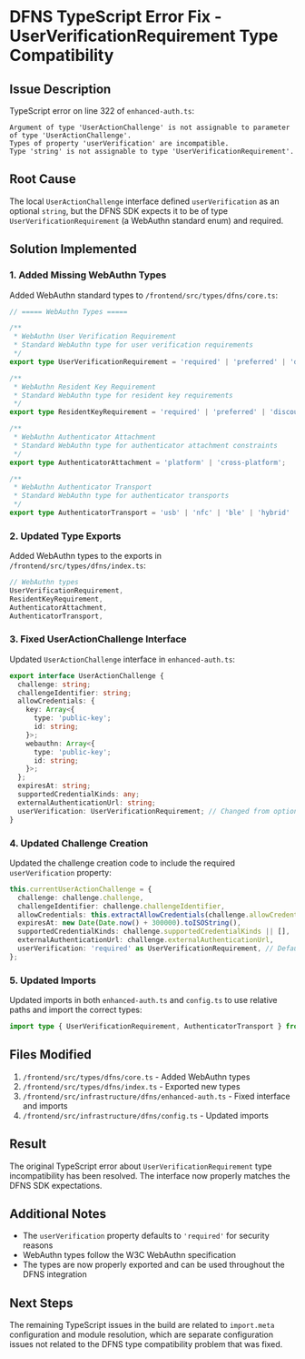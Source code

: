 # DFNS TypeScript Error Fix - UserVerificationRequirement Type Compatibility

## Issue Description
TypeScript error on line 322 of `enhanced-auth.ts`:
```
Argument of type 'UserActionChallenge' is not assignable to parameter of type 'UserActionChallenge'.
Types of property 'userVerification' are incompatible.
Type 'string' is not assignable to type 'UserVerificationRequirement'.
```

## Root Cause
The local `UserActionChallenge` interface defined `userVerification` as an optional `string`, but the DFNS SDK expects it to be of type `UserVerificationRequirement` (a WebAuthn standard enum) and required.

## Solution Implemented

### 1. Added Missing WebAuthn Types
Added WebAuthn standard types to `/frontend/src/types/dfns/core.ts`:

```typescript
// ===== WebAuthn Types =====

/**
 * WebAuthn User Verification Requirement
 * Standard WebAuthn type for user verification requirements
 */
export type UserVerificationRequirement = 'required' | 'preferred' | 'discouraged';

/**
 * WebAuthn Resident Key Requirement
 * Standard WebAuthn type for resident key requirements
 */
export type ResidentKeyRequirement = 'required' | 'preferred' | 'discouraged';

/**
 * WebAuthn Authenticator Attachment
 * Standard WebAuthn type for authenticator attachment constraints
 */
export type AuthenticatorAttachment = 'platform' | 'cross-platform';

/**
 * WebAuthn Authenticator Transport
 * Standard WebAuthn type for authenticator transports
 */
export type AuthenticatorTransport = 'usb' | 'nfc' | 'ble' | 'hybrid' | 'internal';
```

### 2. Updated Type Exports
Added WebAuthn types to the exports in `/frontend/src/types/dfns/index.ts`:

```typescript
// WebAuthn types
UserVerificationRequirement,
ResidentKeyRequirement,
AuthenticatorAttachment,
AuthenticatorTransport,
```

### 3. Fixed UserActionChallenge Interface
Updated `UserActionChallenge` interface in `enhanced-auth.ts`:

```typescript
export interface UserActionChallenge {
  challenge: string;
  challengeIdentifier: string;
  allowCredentials: {
    key: Array<{
      type: 'public-key';
      id: string;
    }>;
    webauthn: Array<{
      type: 'public-key';
      id: string;
    }>;
  };
  expiresAt: string;
  supportedCredentialKinds: any;
  externalAuthenticationUrl: string;
  userVerification: UserVerificationRequirement; // Changed from optional string to required UserVerificationRequirement
}
```

### 4. Updated Challenge Creation
Updated the challenge creation code to include the required `userVerification` property:

```typescript
this.currentUserActionChallenge = {
  challenge: challenge.challenge,
  challengeIdentifier: challenge.challengeIdentifier,
  allowCredentials: this.extractAllowCredentials(challenge.allowCredentials),
  expiresAt: new Date(Date.now() + 300000).toISOString(),
  supportedCredentialKinds: challenge.supportedCredentialKinds || [],
  externalAuthenticationUrl: challenge.externalAuthenticationUrl,
  userVerification: 'required' as UserVerificationRequirement, // Default to required for security
};
```

### 5. Updated Imports
Updated imports in both `enhanced-auth.ts` and `config.ts` to use relative paths and import the correct types:

```typescript
import type { UserVerificationRequirement, AuthenticatorTransport } from '../../types/dfns';
```

## Files Modified

1. `/frontend/src/types/dfns/core.ts` - Added WebAuthn types
2. `/frontend/src/types/dfns/index.ts` - Exported new types
3. `/frontend/src/infrastructure/dfns/enhanced-auth.ts` - Fixed interface and imports
4. `/frontend/src/infrastructure/dfns/config.ts` - Updated imports

## Result
The original TypeScript error about `UserVerificationRequirement` type incompatibility has been resolved. The interface now properly matches the DFNS SDK expectations.

## Additional Notes

- The `userVerification` property defaults to `'required'` for security reasons
- WebAuthn types follow the W3C WebAuthn specification
- The types are now properly exported and can be used throughout the DFNS integration

## Next Steps

The remaining TypeScript issues in the build are related to `import.meta` configuration and module resolution, which are separate configuration issues not related to the DFNS type compatibility problem that was fixed.
